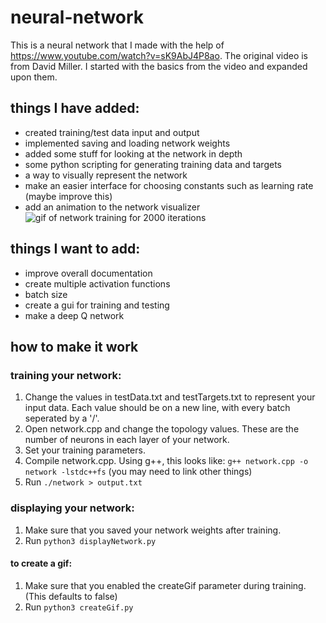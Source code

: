 # neural-network
This is a neural network that I made with the help of https://www.youtube.com/watch?v=sK9AbJ4P8ao. The original video is from David Miller. I started with the basics from the video and expanded upon them.

## things I have added:
- created training/test data input and output
- implemented saving and loading network weights
- added some stuff for looking at the network in depth
- some python scripting for generating training data and targets
- a way to visually represent the network
- make an easier interface for choosing constants such as learning rate (maybe improve this)
- add an animation to the network visualizer
![gif of network training for 2000 iterations](images/2000.gif?raw=true)

## things I want to add:
- improve overall documentation
- create multiple activation functions
- batch size
- create a gui for training and testing
- make a deep Q network

## how to make it work
### training your network:
1. Change the values in testData.txt and testTargets.txt to represent your input data. Each value should be on a new line, with every batch seperated by a '/'.
2. Open network.cpp and change the topology values. These are the number of neurons in each layer of your network.
3. Set your training parameters.
4. Compile network.cpp. Using g++, this looks like: `g++ network.cpp -o network -lstdc++fs` (you may need to link other things)
5. Run `./network > output.txt`

### displaying your network:
1. Make sure that you saved your network weights after training.
2. Run `python3 displayNetwork.py`
#### to create a gif:
1. Make sure that you enabled the createGif parameter during training. (This defaults to false)
2. Run `python3 createGif.py`
